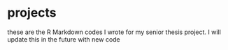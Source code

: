 # projects
these are the R Markdown codes I wrote for my senior thesis project. I will update this in the future with new code
